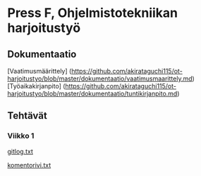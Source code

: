 # Press F, Ohjelmistotekniikan harjoitustyö
## Dokumentaatio
[Vaatimusmäärittely] (https://github.com/akirataguchi115/ot-harjoitustyo/blob/master/dokumentaatio/vaatimusmaarittely.md)
[Työaikakirjanpito] (https://github.com/akirataguchi115/ot-harjoitustyo/blob/master/dokumentaatio/tuntikirjanpito.md)
## Tehtävät
### Viikko 1
[gitlog.txt](https://github.com/akirataguchi115/ot-harjoitustyo/blob/master/laskarit/viikko1/gitlog.txt)

[komentorivi.txt](https://github.com/akirataguchi115/ot-harjoitustyo/blob/master/laskarit/viikko1/komentorivi.txt)
